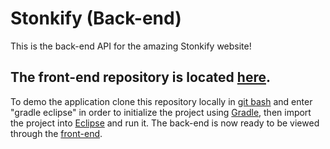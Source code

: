 # Stonkify (Back-end)
This is the back-end API for the amazing Stonkify website!

## The front-end repository is located <a href="https://github.com/charles-m-doan/stonkify-frontend">here</a>.

To demo the application clone this repository locally in <a href="https://gitforwindows.org/">git bash</a> and enter "gradle eclipse" in order to initialize the project using <a href="https://gradle.org/">Gradle</a>, then import the project into <a href="https://www.eclipse.org/">Eclipse</a> and run it. The back-end is now ready to be viewed through the <a href="https://github.com/charles-m-doan/stonkify-frontend">front-end</a>.
